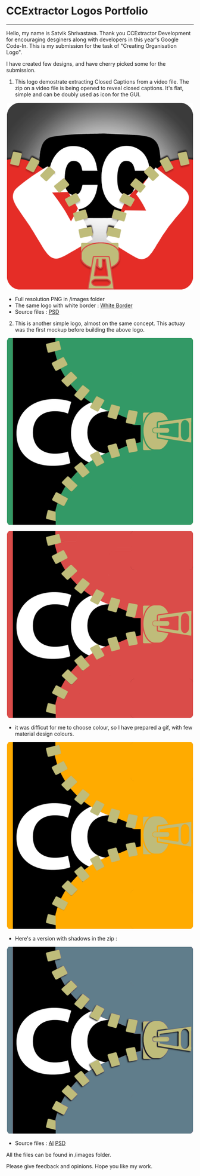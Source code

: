 # CCExtractor Logos Portfolio
---

Hello, my name is Satvik Shrivastava. Thank you CCExtractor Development for encouraging desginers along with developers in this year's Google Code-In. This is my submission for the task of "Creating Organisation Logo".

I have created few designs, and have cherry picked some for the submission. 

1. This logo demostrate extracting Closed Captions from a video file. The zip on a video file is being opened to reveal closed captions. It's flat, simple and can be doubly used as icon for the GUI.


<p align="center">
<img src="https://raw.githubusercontent.com/satvikshri/ccextractor-logo-portfolio/master/images/final_pop.png" width="500" height="500">
</p>

- Full resolution PNG in /images folder 
- The same logo with white border : [White Border](/images/final_pop_border.png)
- Source files : [PSD](/images/pop.psd)

2. This is another simple logo, almost on the same concept. This actuay was the first mockup before building the above logo.

<p align="center">
  <img src="https://raw.githubusercontent.com/satvikshri/ccextractor-logo-portfolio/master/images/final_teal.png" width ="500" height="500">
</p>

<p align="center">
  <img src="https://raw.githubusercontent.com/satvikshri/ccextractor-logo-portfolio/master/images/final.png" width ="500" height="500">
</p>

- it was difficut for me to choose colour, so I have prepared a gif, with few material design colours.

<p align="center">
  <img src="https://raw.githubusercontent.com/satvikshri/ccextractor-logo-portfolio/master/images/colours.gif" width ="500" height="500">
</p>

- Here's a version with shadows in the zip : 

<p align="center">
  <img src="https://raw.githubusercontent.com/satvikshri/ccextractor-logo-portfolio/master/images/final_bluish_shadow.png" width ="500" height="500">
</p>

- Source files : [AI](/images/final.ai) [PSD](/images/final.psd)

All the files can be found in /images folder.

Please give feedback and opinions. Hope you like my work.
